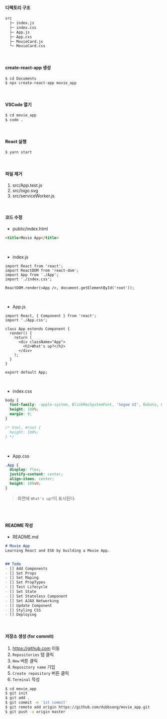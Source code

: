 #### 디렉토리 구조

```bash
src
  ├─ index.js
  ├─ index.css
  ├─ App.js
  ├─ App.css
  ├─ MovieCard.js
  └─ MovieCard.css
```

<br>

#### create-react-app 생성

```bash
$ cd Documents
$ npx create-react-app movie_app
```

<br>

#### VSCode 열기

```bash
$ cd movie_app
$ code .
```

<br>

#### React 실행

```bash
$ yarn start
```

<br>

#### 파일 제거

1. src/App.test.js
2. src/logo.svg
3. src/serviceWorker.js

<br>

#### 코드 수정

- public/index.html

```html
<title>Movie App</title>
```

<br>

- index.js

```react
import React from 'react';
import ReactDOM from 'react-dom';
import App from './App';
import './index.css';

ReactDOM.render(<App />, document.getElementById('root'));
```

<br>

- App.js

```react
import React, { Component } from 'react';
import './App.css';

class App extends Component {
  render() {
    return (
      <div className="App">
        <h2>What's up?</h2>
      </div>
    );
  }
}

export default App;
```

<br>

- index.css

```css
body {
  font-family: -apple-system, BlinkMacSystemFont, 'Segoe UI', Roboto, Oxygen, Ubuntu, Cantarell, 'Open Sans', 'Helvetica Neue', sans-serif;
  height: 100%;
  margin: 0;
}

/* html, #root {
  height: 100%;
} */
```

<br>

- App.css

```css
.App {
  display: flex;
  justify-content: center;
  align-items: center;
  height: 100vh;
}
```

> 화면에 `What's up?`이 표시된다.

<br>

<br>

#### README 작성

- README.md

```markdown
# Movie App
Learning React and ES6 by building a Movie App.


## Todo
- [] Add Components
- [] Set Props
- [] Set Maping
- [] Set PropTypes
- [] Test Lifecycle
- [] Set State
- [] Set Stateless Component
- [] Set AJAX Networking
- [] Update Component
- [] Styling CSS
- [] Deploying
```

<br>

#### 저장소 생성 (for commit)

1. https://github.com 이동
2. `Repositories` 탭 클릭
3. `New` 버튼 클릭
4. `Repository name` 기입
5. `Create repository` 버튼 클릭
6. `Terminal` 작성

```bash
$ cd movie_app
$ git init
$ git add .
$ git commit -m '1st commit'
$ git remote add origin https://github.com/dubbsong/movie_app.git
$ git push -u origin master
```

<br>

<br>

